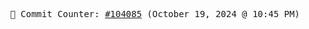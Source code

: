 <p align="center">
    <samp>
        📮 Commit Counter: <a href="https://github.com/Javascript-void0/Javascript-void0/commits/main">#104085</a> (October 19, 2024 @ 10:45 PM)
    </samp>
</p>